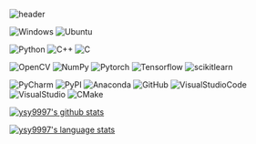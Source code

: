 ![header](https://capsule-render.vercel.app/api?type=waving&color=bdbdbd&height=250&section=header&text=Hi!%20&fontSize=75&animation=fadeIn&fontAlignY=40&desc=%20&descAlignY=62&descAlign=62)

![Windows](https://img.shields.io/badge/Windows-0078D6.svg?style=for-the-badge&logo=Windows&logoColor=white)
![Ubuntu](https://img.shields.io/badge/Ubuntu-E95420.svg?style=for-the-badge&logo=Ubuntu&logoColor=white)

![Python](https://img.shields.io/badge/Python-3776AB.svg?style=for-the-badge&logo=Python&logoColor=white)
![C++](https://img.shields.io/badge/c++-00599C.svg?style=for-the-badge&logo=c%2B%2B&logoColor=white)
![C](https://img.shields.io/badge/c-A8B9CC.svg?style=for-the-badge&logo=c&logoColor=white)

![OpenCV](https://img.shields.io/badge/OpenCV-5C3EE8.svg?style=for-the-badge&logo=OpenCV&logoColor=white)
![NumPy](https://img.shields.io/badge/NumPy-013243.svg?style=for-the-badge&logo=NumPy&logoColor=white)
![Pytorch](https://img.shields.io/badge/Pytorch-EE4C2C.svg?style=for-the-badge&logo=Pytorch&logoColor=white)
![Tensorflow](https://img.shields.io/badge/Tensorflow-FF6F00.svg?style=for-the-badge&logo=Tensorflow&logoColor=white)
![scikitlearn](https://img.shields.io/badge/scikitlearn-F7931E.svg?style=for-the-badge&logo=scikitlearn&logoColor=white)

![PyCharm](https://img.shields.io/badge/PyCharm-000000.svg?style=for-the-badge&logo=PyCharm&logoColor=white)
![PyPI](https://img.shields.io/badge/PyPI-3775A9.svg?style=for-the-badge&logo=PyPI&logoColor=white)
![Anaconda](https://img.shields.io/badge/Anaconda-44A833.svg?style=for-the-badge&logo=Anaconda&logoColor=white)
![GitHub](https://img.shields.io/badge/GitHub-181717.svg?style=for-the-badge&logo=GitHub&logoColor=white)
![VisualStudioCode](https://img.shields.io/badge/VisualStudioCode-007ACC.svg?style=for-the-badge&logo=VisualStudioCode&logoColor=white)
![VisualStudio](https://img.shields.io/badge/VisualStudio-5C2D91.svg?style=for-the-badge&logo=VisualStudio&logoColor=white)
![CMake](https://img.shields.io/badge/CMake-064F8C.svg?style=for-the-badge&logo=CMake&logoColor=white)

[![ysy9997's github stats](https://github-readme-stats.vercel.app/api?username=ysy9997&count_private=1&custom_title=ysy9997&bg_color=0,F2F2F2,F2F2F2&title_color=939393&text_color=00000)](https://github.com/anuraghazra/github-readme-stats)

[![ysy9997's language stats](https://github-readme-stats.vercel.app/api/top-langs/?username=ysy9997&layout=compact)](https://github.com/anuraghazra/github-readme-stats)
